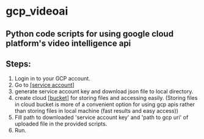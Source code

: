 # gcp_videoai

## Python code scripts for using google cloud platform's video intelligence api

## Steps:
1. Login in to your GCP account.
2. Go to [[service account]](https://console.cloud.google.com/iam-admin/serviceaccounts)
3. generate service account key and download json file to local directory.
4. create cloud [[bucket]](https://console.cloud.google.com/storage/browser) for storing files and accessing easily. 
(Storing files in cloud bucket is more of a convenient option for using gcp apis rather than storing files in local machine (fast results and easy access))
5. Fill path to downloaded 'service account key' and 'path to gcp uri' of uploaded file in the provided scripts.
6. Run.

